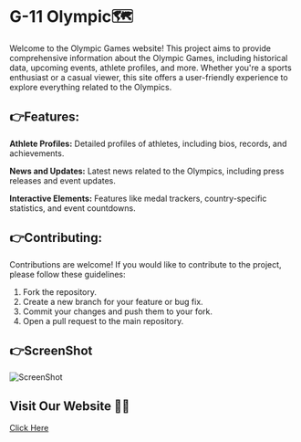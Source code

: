 # G-11 Olympic🗺️
Welcome to the Olympic Games website! This project aims to provide comprehensive information about the Olympic Games, including historical data, upcoming events, athlete profiles, and more. Whether you're a sports enthusiast or a casual viewer, this site offers a user-friendly experience to explore everything related to the Olympics.
## 👉Features:
**Athlete Profiles:** Detailed profiles of athletes, including bios, records, and achievements.

**News and Updates:** Latest news related to the Olympics, including press releases and event updates.

**Interactive Elements:** Features like medal trackers, country-specific statistics, and event countdowns.
## 👉Contributing:
Contributions are welcome! If you would like to contribute to the project, please follow these guidelines:

1. Fork the repository.
2. Create a new branch for your feature or bug fix.
3. Commit your changes and push them to your fork.
4. Open a pull request to the main repository.

## 👉ScreenShot
![ScreenShot](./screenshot/Home.png)

## Visit Our Website 🤗🤗
[Click Here](https://g11olympic.netlify.app/)